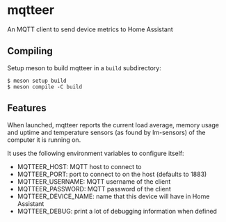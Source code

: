 # mqtteer

An MQTT client to send device metrics to Home Assistant

## Compiling

Setup meson to build mqtteer in a `build` subdirectory:
```
$ meson setup build
$ meson compile -C build
```

## Features

When launched, mqtteer reports the current load average, memory usage and
uptime and temperature sensors (as found by lm-sensors) of the computer it is
running on.

It uses the following environment variables to configure itself:

* MQTTEER_HOST: MQTT host to connect to
* MQTTEER_PORT: port to connect to on the host (defaults to 1883)
* MQTTEER_USERNAME: MQTT username of the client
* MQTTEER_PASSWORD: MQTT password of the client
* MQTTEER_DEVICE_NAME: name that this device will have in Home Assistant
* MQTTEER_DEBUG: print a lot of debugging information when defined
